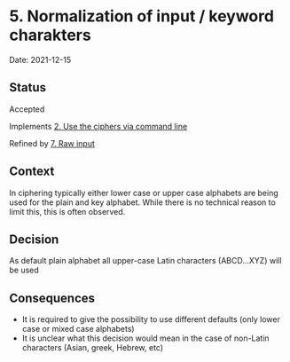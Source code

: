 # 5. Normalization of input / keyword charakters

Date: 2021-12-15

## Status

Accepted

Implements [2. Use the ciphers via command line](0002-use-the-ciphers-via-command-line.md)

Refined by [7. Raw input](0007-raw-input.md)

## Context

In ciphering typically either lower case or upper case alphabets are being used for the plain and key alphabet. While there is no technical reason to limit this, this is often observed.

## Decision

As default plain alphabet all upper-case Latin characters (ABCD...XYZ) will be used

## Consequences

- It is required to give the possibility to use different defaults (only lower case or mixed case alphabets)
- It is unclear what this decision would mean in the case of non-Latin characters (Asian, greek, Hebrew, etc)
